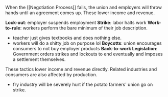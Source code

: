 When the [[Negotiation Process]] fails, the union and employers will throw hands until an agreement comes up. These lower income and revenue.

**Lock-out**: employer suspends employment
**Strike**: labor halts work
**Work-to-rule**: workers perform the bare minimum of their job description.
- teacher just gives textbooks and does nothing else.
- workers will do a shitty job on purpose lol
**Boycotts**: union encourages consumers to not buy employer products
**Back-to-work Legislation**: Government orders strikes and lockouts to end eventually and imposes a settlement themselves.

These tactics lower income and revenue directly. Related industries and consumers are also affected by production.
- fry industry will be severely hurt if the potato farmers' union go on strike.
